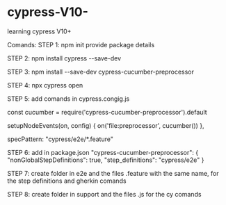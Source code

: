 # cypress-V10-

learning cypress V10+

Comands:
STEP 1: npm init
provide package details

STEP 2: npm install cypress --save-dev

STEP 3: npm install --save-dev cypress-cucumber-preprocessor

STEP 4: npx cypress open

STEP 5: add comands in cypress.congig.js

const cucumber =
require('cypress-cucumber-preprocessor').default

setupNodeEvents(on, config) {
on('file:preprocessor', cucumber())
},

<!-- prettier-ignore -->
specPattern: "cypress/e2e/*.feature"

STEP 6: add in package.json
"cypress-cucumber-preprocessor": {
"nonGlobalStepDefinitions": true,
"step_definitions": "cypress/e2e"
}

STEP 7: create folder in e2e and the files .feature with the same name, for the step definitions and gherkin comands

STEP 8: create folder in support and the files .js for the cy comands
